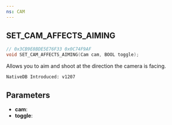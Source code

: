 ```yaml
---
ns: CAM
---
```

## SET_CAM_AFFECTS_AIMING

```c
// 0x3CB9E8BDE5E76F33 0x0C74F9AF
void SET_CAM_AFFECTS_AIMING(Cam cam, BOOL toggle);
```

Allows you to aim and shoot at the direction the camera is facing.

```
NativeDB Introduced: v1207
```

## Parameters
* **cam**:
* **toggle**:
